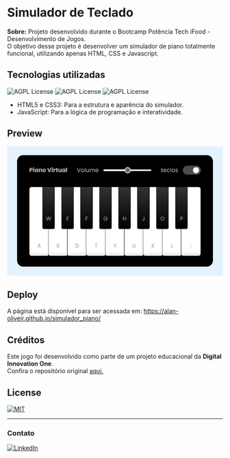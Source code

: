 # Simulador de Teclado
**Sobre:** Projeto desenvolvido durante o Bootcamp Potência Tech iFood - Desenvolvimento de Jogos.  
O objetivo desse projeto é desenvolver um simulador de piano totalmente funcional, utilizando apenas HTML, CSS e Javascript.

## Tecnologias utilizadas
![AGPL License](https://img.shields.io/badge/HTML5-E34F26?style=for-the-badge&logo=html5&logoColor=white)
![AGPL License](https://img.shields.io/badge/CSS3-1572B6?style=for-the-badge&logo=css3&logoColor=white)
![AGPL License](https://img.shields.io/badge/JavaScript-F7DF1E?style=for-the-badge&logo=javascript&logoColor=black)

- HTML5 e CSS3: Para a estrutura e aparência do simulador.  
- JavaScript: Para a lógica de programação e interatividade.  

## Preview
![img](https://github.com/Alan-oliveir/simulador_piano/blob/main/images/piano_screen.png)

## Deploy
A página está disponível para ser acessada em:
https://alan-oliveir.github.io/simulador_piano/

## Créditos
Este jogo foi desenvolvido como parte de um projeto educacional da **Digital Innovation One**.  
Confira o repositório original [aqui.](https://github.com/felipeAguiarCode/js-music-keyboard-virtual)

## License
[![MIT](https://img.shields.io/npm/l/react)](https://github.com/Alan-oliveir/simulador_piano/blob/main/LICENSE.md)  

___

### Contato 
[![LinkedIn](https://img.shields.io/badge/LinkedIn-0077B5?style=for-the-badge&logo=linkedin&logoColor=white)](https://www.linkedin.com/in/alan-ogoncalves)
